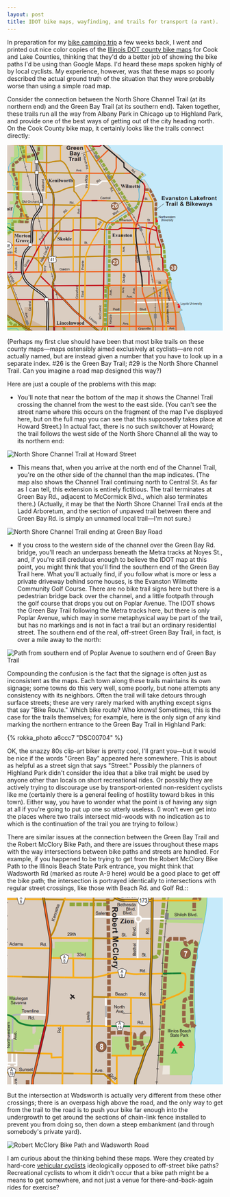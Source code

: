 ```yaml
---
layout: post
title: IDOT bike maps, wayfinding, and trails for transport (a rant).
---
```


In preparation for my <a href="/bike-camping/">bike camping trip</a> a few weeks back, I went and printed out nice color copies of the <a href="http://www.dot.state.il.us/bikemap/state3.html">Illinois DOT county bike maps</a> for Cook and Lake Counties, thinking that they'd do a better job of showing the bike paths I'd be using than Google Maps. I'd heard these maps spoken highly of by local cyclists. My experience, however, was that these maps so poorly described the actual ground truth of the situation that they were probably worse than using a simple road map.

Consider the connection between the North Shore Channel Trail (at its northern end) and the Green Bay Trail (at its southern end). Taken together, these trails run all the way from Albany Park in Chicago up to Highland Park, and provide one of the best ways of getting out of the city heading north. On the Cook County bike map, it certainly looks like the trails connect directly:

![Cook County IDOT Bike Map](/images/Cook.png "Cook County IDOT Bike Map")

(Perhaps my first clue should have been that most bike trails on these county maps&mdash;maps ostensibly aimed exclusively at cyclists&mdash;are not actually named, but are instead given a number that you have to look up in a separate index. #26 is the Green Bay Trail; #29 is the North Shore Channel Trail. Can you imagine a road map designed this way?)

Here are just a couple of the problems with this map:

* You'll note that near the bottom of the map it shows the Channel Trail crossing the channel from the west to the east side. (You can't see the street name where this occurs on the fragment of the map I've displayed here, but on the full map you can see that this supposedly takes place at Howard Street.) In actual fact, there is no such switchover at Howard; the trail follows the west side of the North Shore Channel all the way to its northern end:

![North Shore Channel Trail at Howard Street](http://maps.googleapis.com/maps/api/staticmap?center=howard+st+and+mccormick+blvd,+chicago,+il&zoom=17&scale=false&size=640x320&maptype=hybrid&sensor=false&format=png&visual_refresh=true&key=AIzaSyDaOUcsLd0sahkCTHIiy_4K3fHIWy_oaR0 "North Shore Channel Trail at Howard Street")

* This means that, when you arrive at the north end of the Channel Trail, you're on the other side of the channel than the map indicates. (The map also shows the Channel Trail continuing north to Central St. As far as I can tell, this extension is entirely fictitious. The trail terminates at Green Bay Rd., adjacent to McCormick Blvd., which also terminates there.) (Actually, it may be that the North Shore Channel Trail ends at the Ladd Arboretum, and the section of unpaved trail between there and Green Bay Rd. is simply an unnamed local trail&mdash;I'm not sure.)

![North Shore Channel Trail ending at Green Bay Road](http://maps.googleapis.com/maps/api/staticmap?center=42°+3.558',+-87°+41.676'&zoom=17&scale=false&size=640x400&maptype=hybrid&sensor=false&format=png&visual_refresh=true&markers=size:mid%7Ccolor:red%7C42°+3.558',+-87°+41.676'&key=AIzaSyDaOUcsLd0sahkCTHIiy_4K3fHIWy_oaR0)

* If you cross to the western side of the channel over the Green Bay Rd. bridge, you'll reach an underpass beneath the Metra tracks at Noyes St., and, if you're still credulous enough to believe the IDOT map at this point, you might think that you'll find the southern end of the Green Bay Trail here. What you'll actually find, if you follow what is more or less a private driveway behind some houses, is the Evanston Wilmette Community Golf Course. There are no bike trail signs here but there is a pedestrian bridge back over the channel, and a little footpath through the golf course that drops you out on Poplar Avenue. The IDOT shows the Green Bay Trail following the Metra tracks here, but there is only Poplar Avenue, which may in some metaphysical way be part of the trail, but has no markings and is not in fact a trail but an ordinary residential street. The southern end of the real, off-street Green Bay Trail, in fact, is over a mile away to the north:

![Path from southern end of Poplar Avenue to southern end of Green Bay Trail](http://maps.googleapis.com/maps/api/staticmap?center=42%C2%B0+4.047',+-87%C2%B0+42.046'&zoom=15&scale=false&size=640x640&maptype=hybrid&sensor=false&format=png&visual_refresh=true&path=color:yellow|42%C2%B03.616',-87%C2%B041.684'|42%C2%B04.545',-87%C2%B042.460'&key=AIzaSyDaOUcsLd0sahkCTHIiy_4K3fHIWy_oaR0)

Compounding the confusion is the fact that the signage is often just as inconsistent as the maps. Each town along these trails maintains its own signage; some towns do this very well, some poorly, but none attempts any consistency with its neighbors. Often the trail will take detours through surface streets; these are very rarely marked with anything except signs that say "Bike Route." Which bike route? Who knows! Sometimes, this is the case for the trails themselves; for example, here is the only sign of any kind marking the northern entrance to the Green Bay Trail in Highland Park:

{% rokka_photo a6ccc7 "DSC00704" %}

OK, the snazzy 80s clip-art biker is pretty cool, I'll grant you&mdash;but it would be nice if the words "Green Bay" appeared here somewhere. This is about as helpful as a street sign that says "Street." Possibly the planners of Highland Park didn't consider the idea that a bike trail might be used by anyone other than locals on short recreational rides. Or possibly they are actively trying to discourage use by transport-oriented non-resident cyclists like me (certainly there is a general feeling of hostility toward bikes in this town). Either way, you have to wonder what the point is of having any sign at all if you're going to put up one so utterly useless. (I won't even get into the places where two trails intersect mid-woods with no indication as to which is the continuation of the trail you are trying to follow.)

There are similar issues at the connection between the Green Bay Trail and the Robert McClory Bike Path, and there are issues throughout these maps with the way intersections between bike paths and streets are handled. For example, if you happened to be trying to get from the Robert McClory Bike Path to the Illinois Beach State Park entrance, you might think that Wadsworth Rd (marked as route A-9 here) would be a good place to get off the bike path; the intersection is portrayed identically to intersections with regular street crossings, like those with Beach Rd. and Golf Rd.::

![Lake County IDOT Bike Map](/images/Lake.png "Lake County IDOT Bike Map")

But the intersection at Wadsworth is actually very different from these other crossings; there is an overpass high above the road, and the only way to get from the trail to the road is to push your bike far enough into the undergrowth to get around the sections of chain-link fence installed to prevent you from doing so, then down a steep embankment (and through somebody's private yard).

![Robert McClory Bike Path and Wadsworth Road](http://maps.googleapis.com/maps/api/staticmap?center=42%C2%B0+25.813',+-87%C2%B0+50.737'&zoom=19&scale=false&size=640x300&maptype=hybrid&sensor=false&format=png&visual_refresh=true&key=AIzaSyDaOUcsLd0sahkCTHIiy_4K3fHIWy_oaR0)

I am curious about the thinking behind these maps. Were they created by hard-core <a href="http://en.wikipedia.org/wiki/Vehicular_cycling">vehicular cyclists</a> ideologically opposed to off-street bike paths? Recreational cyclists to whom it didn't occur that a bike path might be a means to get somewhere, and not just a venue for there-and-back-again rides for exercise?

